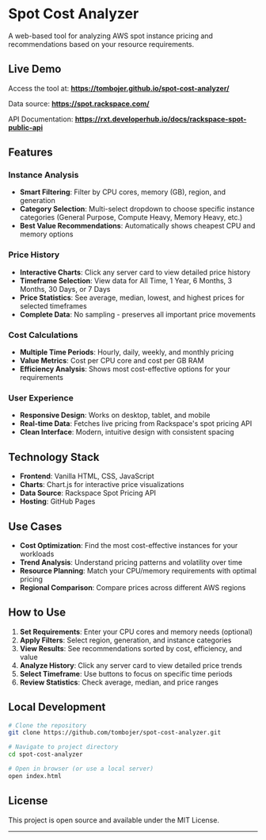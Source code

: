 # Spot Cost Analyzer

A web-based tool for analyzing AWS spot instance pricing and recommendations based on your resource requirements.

## Live Demo

Access the tool at: **<https://tombojer.github.io/spot-cost-analyzer/>**

Data source: **<https://spot.rackspace.com/>**

API Documentation: **<https://rxt.developerhub.io/docs/rackspace-spot-public-api>**

## Features

### Instance Analysis

- **Smart Filtering**: Filter by CPU cores, memory (GB), region, and generation
- **Category Selection**: Multi-select dropdown to choose specific instance categories (General Purpose, Compute Heavy, Memory Heavy, etc.)
- **Best Value Recommendations**: Automatically shows cheapest CPU and memory options

### Price History

- **Interactive Charts**: Click any server card to view detailed price history
- **Timeframe Selection**: View data for All Time, 1 Year, 6 Months, 3 Months, 30 Days, or 7 Days
- **Price Statistics**: See average, median, lowest, and highest prices for selected timeframes
- **Complete Data**: No sampling - preserves all important price movements

### Cost Calculations

- **Multiple Time Periods**: Hourly, daily, weekly, and monthly pricing
- **Value Metrics**: Cost per CPU core and cost per GB RAM
- **Efficiency Analysis**: Shows most cost-effective options for your requirements

### User Experience

- **Responsive Design**: Works on desktop, tablet, and mobile
- **Real-time Data**: Fetches live pricing from Rackspace's spot pricing API
- **Clean Interface**: Modern, intuitive design with consistent spacing

## Technology Stack

- **Frontend**: Vanilla HTML, CSS, JavaScript
- **Charts**: Chart.js for interactive price visualizations
- **Data Source**: Rackspace Spot Pricing API
- **Hosting**: GitHub Pages

## Use Cases

- **Cost Optimization**: Find the most cost-effective instances for your workloads
- **Trend Analysis**: Understand pricing patterns and volatility over time
- **Resource Planning**: Match your CPU/memory requirements with optimal pricing
- **Regional Comparison**: Compare prices across different AWS regions

## How to Use

1. **Set Requirements**: Enter your CPU cores and memory needs (optional)
2. **Apply Filters**: Select region, generation, and instance categories
3. **View Results**: See recommendations sorted by cost, efficiency, and value
4. **Analyze History**: Click any server card to view detailed price trends
5. **Select Timeframe**: Use buttons to focus on specific time periods
6. **Review Statistics**: Check average, median, and price ranges

## Local Development

```bash
# Clone the repository
git clone https://github.com/tombojer/spot-cost-analyzer.git

# Navigate to project directory
cd spot-cost-analyzer

# Open in browser (or use a local server)
open index.html
```

## License

This project is open source and available under the MIT License.

---

